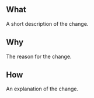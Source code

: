 <!--
Your pull request is greatly appreciated but please consult https://github.com/shtsoft/algorun/blob/master/CONTRIBUTING.md before making one.
-->

## What

A short description of the change.

## Why

The reason for the change.

## How

An explanation of the change.
